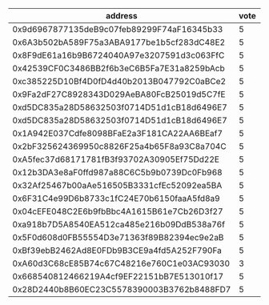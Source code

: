 address|vote|timestamp|signature
---|---|---|---
0x9d6967877135deB9c07feb89299F74aF16345b33|5|1611666569|0x94f2d47c6de4f5406ba9bc7cf17d5f8db8be757572ac670f2a9de778e4c3b097741239e2ed811a8fe158df6dbad0fd130ecc2da6012ad1fc44f2b0c493d0cae81b
0x6A3b502bA589F75a3ABA9177be1b5cf283dC48E2|5|1611666580|0xba0e6f994473f5980e4e409d8c36f15b352166334eec3b73b8aea363a0a01def3b18c4a9ded5cb201f8f8cf880d567dd10602b7e0815ca9e3ec53b59976fc9cd1b
0x8F9dE61a16b9B6724040A97e3207591d3c063FfC|5|1611666593|0x7a80685e251bf445ea32a022e7a0ba059aca9fd1c8c279c8c950bcc5b2ecd18c253a9f1e75d9be4116ae944b733f61b7601a222a083c3217ce3dde5a8f61036d1b
0x42539CF0C3486BB2f6b3eC6B5Fa7E31a8259bAcb|5|1611666907|0xff6ef225301bbfb47336d132d6fb20f808c96eb9ac5417fc4b526ce269b4bba5196fcc68c0b9d9e98cfc02673fcc1e80af361105feedf55d0ec4591bccff846f1c
0xc385225D10Bf4D0fD4d40b2013B047792C0aBCe2|5|1611666917|0x3083cf931af02c170f96e5c8276a970c1d87d210648e5e9290f2e1d57e728395241ccac77006d0ca6b245c98c30b9dce47f88af9662a020c2a930e9e9144a74d1c
0x9Fa2dF27C8928343D029AeBA80FcB25019d5C7fE|5|1611666936|0x54c85511877152c5e09c1d8d2daecbdcf8b88f2722b6f8280cbb1e84e31bafef696cbe59d0b109d2b738ba0d1e1d35e1f2204ba7aa45277470e29e711581b0381b
0xd5DC835a28D58632503f0714D51d1cB18d6496E7|5|1611668830|0xbcce24f14c567cd984162fb3266eea1122a04c8d1cd4117714237b93b9769b7743080d7d45ac2f963de62d04a211a42a0f1f08d8cf2fc0b8c60c8857bffc2b711c
0xd5DC835a28D58632503f0714D51d1cB18d6496E7|5|1611668857|0xd18c2445f9ab6b0487dba6d5f09675e1cb777c591c2e8683d4274e56846db32c5b5fde46120a777fe1ea6cf1f2c63a77094677e724cf4981de1124c19e6795e71c
0x1A942E037Cdfe8098BFaE2a3F181CA22AA6BEaf7|5|1611669302|0x265fad3abb9f785fd7760c4c3b061e2b8f1a9239b9d86ae71b6224e8044a4b273104c42b157882ffee500097920ba8ce273a5b72ee8962d0f2f2ccca2d3040321c
0x2bF325624369950c8826F25a4b65F8a93C8a704C|5|1611669977|0x5d5f988f5b6788bdee4eb3402b7ba2af4882c046aa300567e6fb6e842aa334e33bb986a9431e0ee09412a463b7e1397622536fea11b792014d17d33c1b562f361b
0xA5fec37d68171781fB3f93702A30905Ef75Dd22E|5|1611670373|0xab9b879ed7099667f8d12040696aae79e2c77cc497f6e80054be8dd71a216f601b703488f01a789be6c82b1e4018049d90cffebd462270d8293535fb6fb107961b
0x12b3DA3e8aF0ffd987a88C6C5b9b0739Dc0Fb968|5|1611674066|0xbbe40d0045113b8f1a74f739b4e87ae161ea15f4ee3fcdd97bbee17cf9da73f674b4944d50d7c6665c8db4f39efe5d4be896f3316e734611a49c7b704ecb1f761b
0x32Af25467b00aAe516505B3331cfEc52092ea5BA|5|1611674153|0xfa52a44287a160f074810d7c3350bf3737f5f36f0ae622ce8ff094c51e403f8808ba634ab33fc43468109064474cc91c1ed38aed954947feb0216c84419077ef1b
0x6F31C4e99D6b8733c1fC24E70b6150faaA5fd8a9|5|1611675033|0x983b3cd33e6f7804a55c9478fe69b6863bc3213f3746ca7b49ef0c44630748d12e3372077dbd6336d7009932cefb532c1426b6d49466ab083fbe66c7221a7aef1b
0x04cEFE048C2E6b9fbBbc4A1615B61e7Cb26D3f27|5|1611675662|0xce68b1fc7b2f34602818875cf4afd1d218865fc20d1222162edd8ab9de3c24d32a6d6f5e8776f20c11619e13b9a4a943dbe7e10e556cec1ffd7260a2c30cf11d1b
0xa918b7D5A8540EA512ca485e216b09DdB538a76f|5|1611689939|0xcbbf6803e2dfd4c9d54f59ce371264a7071428f98ccb1f574e8030a6ebc9509a1d84649e864df976e99a13eb8d9ad53c81445590f507dfdaef4efa3d766baf341b
0x5F0d608d0FB55554D3e71363f89B82394ec9e2aB|5|1611690403|0xd8a7e3a363b169dcd5d82589dc46ec062ceb1410e1be73dad437da85ca49eb5b33074933ba90b89f0f99b3ada69f16ba628ad97f0f7a0e00b807424b71c3219d1c
0xBf39ebB2462Ad8E0FDb9B3CE9a4fd5A252F790Fa|5|1611690415|0x907ec325623c80fbf1c0eb548980df9bd89c7e25c05afd2660118df61a93f36926a5486c568ef04b99bda4085b918a18312cbaa2c9f5a3cdfdf86126163c3aaf1c
0xA60d3C68cE85B74c67C48216e760C1e03AC93030|3|1611712773|0xeb1069a2ba23eadc3f8c8fcb88b52e064609186deb202acb9486ec51859d935140743d8aa164adfaff2dcd43dcec55bd907e6a3dfd447d4d0a679b2ca0edfdcb1b
0x668540812466219A4cf9EF22151bB7E513010f17|5|1611737679|0x5ee7abd1c195d7c56758c7331930db7e05f0a2b70bda6820aff0110d686d9a477906c1fb62fd7974525640637d22cd1b34a1db2449b9f558b748040e7a4e00f01b
0x28D2440b8B60EC23C5578390003B3762b8488FD7|5|1611751940|0x4fd604edbb09814baa8eaa8f32b9be148cbbb4b1a8348a492e68f0d38287263e2bcec3a85e1ed4c240d98f940657d9242831700bc76ea07d83906717dd3948591c